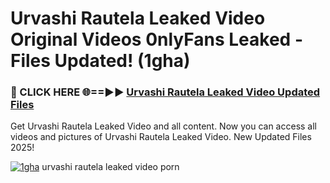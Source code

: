 # Urvashi Rautela Leaked Video Original Videos 0nlyFans Leaked - Files Updated! (1gha)

<h3>🔴 CLICK HERE 🌐==►► <a href="https://tinyurl.com/ms9xzufz" rel="nofollow">Urvashi Rautela Leaked Video Updated Files</a></h3>

Get Urvashi Rautela Leaked Video and all content. Now you can access all videos and pictures of Urvashi Rautela Leaked Video. New Updated Files 2025!

[![1gha](https://i.imgur.com/NaUBvic.gif)](https://tinyurl.com/ms9xzufz)
urvashi rautela leaked video porn